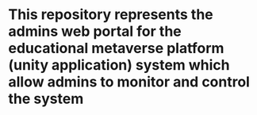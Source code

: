 # This repository represents the admins web portal for the educational metaverse platform (unity application) system which allow admins to monitor and control the system
